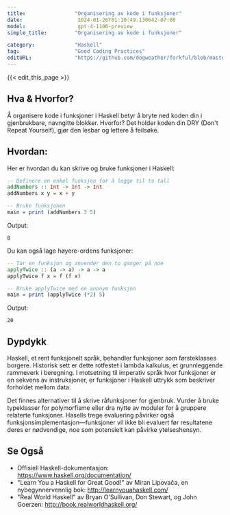 ```yaml
---
title:                "Organisering av kode i funksjoner"
date:                  2024-01-26T01:10:49.130642-07:00
model:                 gpt-4-1106-preview
simple_title:         "Organisering av kode i funksjoner"

category:             "Haskell"
tag:                  "Good Coding Practices"
editURL:              "https://github.com/dogweather/forkful/blob/master/content/no/haskell/organizing-code-into-functions.md"
---
```


{{< edit_this_page >}}

## Hva & Hvorfor?
Å organisere kode i funksjoner i Haskell betyr å bryte ned koden din i gjenbrukbare, navngitte blokker. Hvorfor? Det holder koden din DRY (Don't Repeat Yourself), gjør den lesbar og lettere å feilsøke.

## Hvordan:
Her er hvordan du kan skrive og bruke funksjoner i Haskell:

```Haskell
-- Definere en enkel funksjon for å legge til to tall
addNumbers :: Int -> Int -> Int
addNumbers x y = x + y

-- Bruke funksjonen
main = print (addNumbers 3 5)
```

Output:
```
8
```

Du kan også lage høyere-ordens funksjoner:

```Haskell
-- Tar en funksjon og anvender den to ganger på noe
applyTwice :: (a -> a) -> a -> a
applyTwice f x = f (f x)

-- Bruke applyTwice med en anonym funksjon
main = print (applyTwice (*2) 5)
```

Output:
```
20
```

## Dypdykk
Haskell, et rent funksjonelt språk, behandler funksjoner som førsteklasses borgere. Historisk sett er dette rotfestet i lambda kalkulus, et grunnleggende rammeverk i beregning. I motsetning til imperativ språk hvor funksjoner er en sekvens av instruksjoner, er funksjoner i Haskell uttrykk som beskriver forholdet mellom data.

Det finnes alternativer til å skrive råfunksjoner for gjenbruk. Vurder å bruke typeklasser for polymorfisme eller dra nytte av moduler for å gruppere relaterte funksjoner. Hasells trege evaluering påvirker også funksjonsimplementasjon—funksjoner vil ikke bli evaluert før resultatene deres er nødvendige, noe som potensielt kan påvirke ytelseshensyn.

## Se Også
- Offisiell Haskell-dokumentasjon: https://www.haskell.org/documentation/
- "Learn You a Haskell for Great Good!" av Miran Lipovača, en nybegynnervennlig bok: http://learnyouahaskell.com/
- "Real World Haskell" av Bryan O'Sullivan, Don Stewart, og John Goerzen: http://book.realworldhaskell.org/

